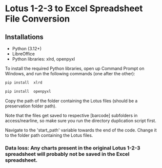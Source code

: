 # Lotus 1-2-3 to Excel Spreadsheet File Conversion


## Installations
- Python (3.12+)
- LibreOffice
- Python libraries: xlrd, openpyxl

To install the required Python libraries, open up Command Prompt on Windows, and run the following commands (one after the other):

```bash
pip install  xlrd
```

```bash
pip install  openpyxl
```

Copy the path of the folder containing the Lotus files (should be a preservation folder path).

Note that the files get saved to respective [barcode] subfolders in access/nearline, so make sure you run the directory duplication script first.

Navigate to the 'start_path' variable towards the end of the code. Change it to the folder path containing the Lotus files.

### Data loss: Any charts present in the original Lotus 1-2-3 spreadsheet will probably not be saved in the Excel spreadsheet.


